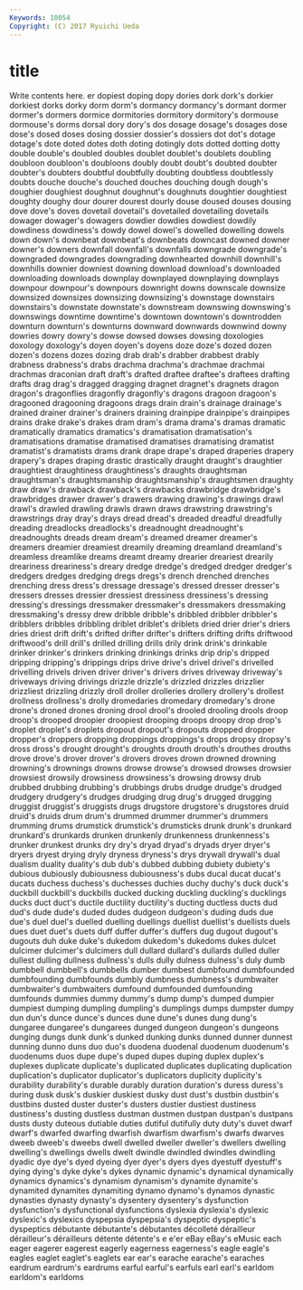 ```yaml
---
Keywords: 10054 
Copyright: (C) 2017 Ryuichi Ueda
---
```


# title

Write contents here.
er dopiest doping dopy
dories dork dork's dorkier dorkiest dorks dorky dorm dorm's dormancy
dormancy's dormant dormer dormer's dormers dormice dormitories dormitory dormitory's dormouse
dormouse's dorms dorsal dory dory's dos dosage dosage's dosages dose
dose's dosed doses dosing dossier dossier's dossiers dot dot's dotage
dotage's dote doted dotes doth doting dotingly dots dotted dotting
dotty double double's doubled doubles doublet doublet's doublets doubling doubloon
doubloon's doubloons doubly doubt doubt's doubted doubter doubter's doubters doubtful
doubtfully doubting doubtless doubtlessly doubts douche douche's douched douches douching
dough dough's doughier doughiest doughnut doughnut's doughnuts doughtier doughtiest doughty
doughy dour dourer dourest dourly douse doused douses dousing dove
dove's doves dovetail dovetail's dovetailed dovetailing dovetails dowager dowager's dowagers
dowdier dowdies dowdiest dowdily dowdiness dowdiness's dowdy dowel dowel's dowelled
dowelling dowels down down's downbeat downbeat's downbeats downcast downed downer
downer's downers downfall downfall's downfalls downgrade downgrade's downgraded downgrades downgrading
downhearted downhill downhill's downhills downier downiest downing download download's downloaded
downloading downloads downplay downplayed downplaying downplays downpour downpour's downpours downright
downs downscale downsize downsized downsizes downsizing downsizing's downstage downstairs downstairs's
downstate downstate's downstream downswing downswing's downswings downtime downtime's downtown downtown's
downtrodden downturn downturn's downturns downward downwards downwind downy dowries dowry
dowry's dowse dowsed dowses dowsing doxologies doxology doxology's doyen doyen's
doyens doze doze's dozed dozen dozen's dozens dozes dozing drab
drab's drabber drabbest drably drabness drabness's drabs drachma drachma's drachmae
drachmai drachmas draconian draft draft's drafted draftee draftee's draftees drafting
drafts drag drag's dragged dragging dragnet dragnet's dragnets dragon dragon's
dragonflies dragonfly dragonfly's dragons dragoon dragoon's dragooned dragooning dragoons drags
drain drain's drainage drainage's drained drainer drainer's drainers draining drainpipe
drainpipe's drainpipes drains drake drake's drakes dram dram's drama drama's
dramas dramatic dramatically dramatics dramatics's dramatisation dramatisation's dramatisations dramatise dramatised
dramatises dramatising dramatist dramatist's dramatists drams drank drape drape's draped
draperies drapery drapery's drapes draping drastic drastically draught draught's draughtier
draughtiest draughtiness draughtiness's draughts draughtsman draughtsman's draughtsmanship draughtsmanship's draughtsmen draughty
draw draw's drawback drawback's drawbacks drawbridge drawbridge's drawbridges drawer drawer's
drawers drawing drawing's drawings drawl drawl's drawled drawling drawls drawn
draws drawstring drawstring's drawstrings dray dray's drays dread dread's dreaded
dreadful dreadfully dreading dreadlocks dreadlocks's dreadnought dreadnought's dreadnoughts dreads dream
dream's dreamed dreamer dreamer's dreamers dreamier dreamiest dreamily dreaming dreamland
dreamland's dreamless dreamlike dreams dreamt dreamy drearier dreariest drearily dreariness
dreariness's dreary dredge dredge's dredged dredger dredger's dredgers dredges dredging
dregs dregs's drench drenched drenches drenching dress dress's dressage dressage's
dressed dresser dresser's dressers dresses dressier dressiest dressiness dressiness's dressing
dressing's dressings dressmaker dressmaker's dressmakers dressmaking dressmaking's dressy drew dribble
dribble's dribbled dribbler dribbler's dribblers dribbles dribbling driblet driblet's driblets
dried drier drier's driers dries driest drift drift's drifted drifter
drifter's drifters drifting drifts driftwood driftwood's drill drill's drilled drilling
drills drily drink drink's drinkable drinker drinker's drinkers drinking drinkings
drinks drip drip's dripped dripping dripping's drippings drips drive drive's
drivel drivel's drivelled drivelling drivels driven driver driver's drivers drives
driveway driveway's driveways driving drivings drizzle drizzle's drizzled drizzles drizzlier
drizzliest drizzling drizzly droll droller drolleries drollery drollery's drollest drollness
drollness's drolly dromedaries dromedary dromedary's drone drone's droned drones droning
drool drool's drooled drooling drools droop droop's drooped droopier droopiest
drooping droops droopy drop drop's droplet droplet's droplets dropout dropout's
dropouts dropped dropper dropper's droppers dropping droppings droppings's drops dropsy
dropsy's dross dross's drought drought's droughts drouth drouth's drouthes drouths
drove drove's drover drover's drovers droves drown drowned drowning drowning's
drownings drowns drowse drowse's drowsed drowses drowsier drowsiest drowsily drowsiness
drowsiness's drowsing drowsy drub drubbed drubbing drubbing's drubbings drubs drudge
drudge's drudged drudgery drudgery's drudges drudging drug drug's drugged drugging
druggist druggist's druggists drugs drugstore drugstore's drugstores druid druid's druids
drum drum's drummed drummer drummer's drummers drumming drums drumstick drumstick's
drumsticks drunk drunk's drunkard drunkard's drunkards drunken drunkenly drunkenness drunkenness's
drunker drunkest drunks dry dry's dryad dryad's dryads dryer dryer's
dryers dryest drying dryly dryness dryness's drys drywall drywall's dual
dualism duality duality's dub dub's dubbed dubbing dubiety dubiety's dubious
dubiously dubiousness dubiousness's dubs ducal ducat ducat's ducats duchess duchess's
duchesses duchies duchy duchy's duck duck's duckbill duckbill's duckbills ducked
ducking duckling duckling's ducklings ducks duct duct's ductile ductility ductility's
ducting ductless ducts dud dud's dude dude's duded dudes dudgeon
dudgeon's duding duds due due's duel duel's duelled duelling duellings
duellist duellist's duellists duels dues duet duet's duets duff duffer
duffer's duffers dug dugout dugout's dugouts duh duke duke's dukedom
dukedom's dukedoms dukes dulcet dulcimer dulcimer's dulcimers dull dullard dullard's
dullards dulled duller dullest dulling dullness dullness's dulls dully dulness
dulness's duly dumb dumbbell dumbbell's dumbbells dumber dumbest dumbfound dumbfounded
dumbfounding dumbfounds dumbly dumbness dumbness's dumbwaiter dumbwaiter's dumbwaiters dumfound dumfounded
dumfounding dumfounds dummies dummy dummy's dump dump's dumped dumpier dumpiest
dumping dumpling dumpling's dumplings dumps dumpster dumpy dun dun's dunce
dunce's dunces dune dune's dunes dung dung's dungaree dungaree's dungarees
dunged dungeon dungeon's dungeons dunging dungs dunk dunk's dunked dunking
dunks dunned dunner dunnest dunning dunno duns duo duo's duodena
duodenal duodenum duodenum's duodenums duos dupe dupe's duped dupes duping
duplex duplex's duplexes duplicate duplicate's duplicated duplicates duplicating duplication duplication's
duplicator duplicator's duplicators duplicity duplicity's durability durability's durable durably duration
duration's duress duress's during dusk dusk's duskier duskiest dusky dust
dust's dustbin dustbin's dustbins dusted duster duster's dusters dustier dustiest
dustiness dustiness's dusting dustless dustman dustmen dustpan dustpan's dustpans dusts
dusty duteous dutiable duties dutiful dutifully duty duty's duvet dwarf
dwarf's dwarfed dwarfing dwarfish dwarfism dwarfism's dwarfs dwarves dweeb dweeb's
dweebs dwell dwelled dweller dweller's dwellers dwelling dwelling's dwellings dwells
dwelt dwindle dwindled dwindles dwindling dyadic dye dye's dyed dyeing
dyer dyer's dyers dyes dyestuff dyestuff's dying dying's dyke dyke's
dykes dynamic dynamic's dynamical dynamically dynamics dynamics's dynamism dynamism's dynamite
dynamite's dynamited dynamites dynamiting dynamo dynamo's dynamos dynastic dynasties dynasty
dynasty's dysentery dysentery's dysfunction dysfunction's dysfunctional dysfunctions dyslexia dyslexia's dyslexic
dyslexic's dyslexics dyspepsia dyspepsia's dyspeptic dyspeptic's dyspeptics débutante débutante's débutantes
décolleté dérailleur dérailleur's dérailleurs détente détente's e e'er eBay eBay's
eMusic each eager eagerer eagerest eagerly eagerness eagerness's eagle eagle's
eagles eaglet eaglet's eaglets ear ear's earache earache's earaches eardrum
eardrum's eardrums earful earful's earfuls earl earl's earldom earldom's earldoms
